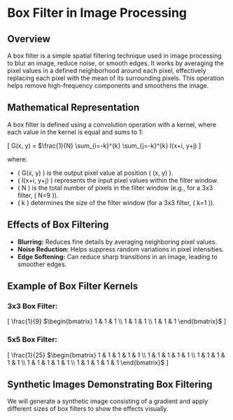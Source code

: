 # Box Filter in Image Processing

## Overview
A box filter is a simple spatial filtering technique used in image processing to blur an image, reduce noise, or smooth edges. It works by averaging the pixel values in a defined neighborhood around each pixel, effectively replacing each pixel with the mean of its surrounding pixels. This operation helps remove high-frequency components and smoothens the image.

## Mathematical Representation
A box filter is defined using a convolution operation with a kernel, where each value in the kernel is equal and sums to 1:

\[
G(x, y) = $\frac{1}{N} \sum_{i=-k}^{k} \sum_{j=-k}^{k} I(x+i, y+j)
\]

where:
- \( G(x, y) \) is the output pixel value at position \( (x, y) \).
- \( I(x+i, y+j) \) represents the input pixel values within the filter window.
- \( N \) is the total number of pixels in the filter window (e.g., for a 3x3 filter, \( N=9 \)).
- \( k \) determines the size of the filter window (for a 3x3 filter, \( k=1 \)).

## Effects of Box Filtering
- **Blurring:** Reduces fine details by averaging neighboring pixel values.
- **Noise Reduction:** Helps suppress random variations in pixel intensities.
- **Edge Softening:** Can reduce sharp transitions in an image, leading to smoother edges.

## Example of Box Filter Kernels
### 3x3 Box Filter:
\[
\frac{1}{9} $\begin{bmatrix} 1 & 1 & 1 \\ 1 & 1 & 1 \\ 1 & 1 & 1 \end{bmatrix}$
\]

### 5x5 Box Filter:
\[
\frac{1}{25} $\begin{bmatrix} 1 & 1 & 1 & 1 & 1 \\ 1 & 1 & 1 & 1 & 1 \\ 1 & 1 & 1 & 1 & 1 \\ 1 & 1 & 1 & 1 & 1 \\ 1 & 1 & 1 & 1 & 1 \end{bmatrix}$
\]

## Synthetic Images Demonstrating Box Filtering
We will generate a synthetic image consisting of a gradient and apply different sizes of box filters to show the effects visually.


